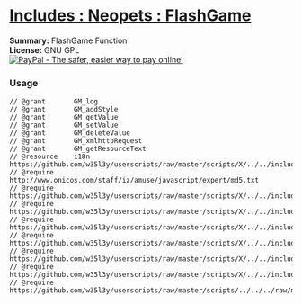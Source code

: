 
# [Includes : Neopets : FlashGame](.)

**Summary:** FlashGame Function<br />
**License:** GNU GPL<br />
[![PayPal - The safer, easier way to pay online!](https://www.paypalobjects.com/en_US/i/btn/btn_donate_SM.gif "PayPal - The safer, easier way to pay online!")](https://goo.gl/DNfg2w)
### Usage
```
// @grant		GM_log
// @grant		GM_addStyle
// @grant		GM_getValue
// @grant		GM_setValue
// @grant		GM_deleteValue
// @grant		GM_xmlhttpRequest
// @grant		GM_getResourceText
// @resource	i18n https://github.com/w35l3y/userscripts/raw/master/scripts/X/../../includes/Includes_I18n/resources/default.json
// @require		http://www.onicos.com/staff/iz/amuse/javascript/expert/md5.txt
// @require		https://github.com/w35l3y/userscripts/raw/master/scripts/X/../../includes/Includes_XPath/63808.user.js
// @require		https://github.com/w35l3y/userscripts/raw/master/scripts/X/../../includes/Includes_Translate/85618.user.js
// @require		https://github.com/w35l3y/userscripts/raw/master/scripts/X/../../includes/Includes_I18n/87940.user.js
// @require		https://github.com/w35l3y/userscripts/raw/master/scripts/X/../../includes/Includes_Timer/85450.user.js
// @require		https://github.com/w35l3y/userscripts/raw/master/scripts/X/../../includes/Includes_HttpRequest/56489.user.js
// @require		https://github.com/w35l3y/userscripts/raw/master/scripts/X/../../includes/Includes_ShowMyCode/69584.user.js
// @require		https://github.com/w35l3y/userscripts/raw/master/scripts/../../../raw/master/includes/Includes_Neopets_FlashGame/127696.user.js
```

